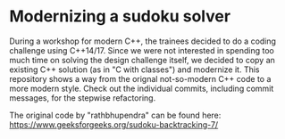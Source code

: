 # Modernizing a sudoku solver

During a workshop for modern C++, the trainees decided to do a coding challenge using C++14/17.
Since we were not interested in spending too much time on solving the design challenge itself, we decided to copy an existing C++ solution (as in "C with classes") and modernize it.
This repository shows a way from the orignal not-so-modern C++ code to a more modern style.
Check out the individual commits, including commit messages, for the stepwise refactoring.

The original code by "rathbhupendra" can be found here: https://www.geeksforgeeks.org/sudoku-backtracking-7/

